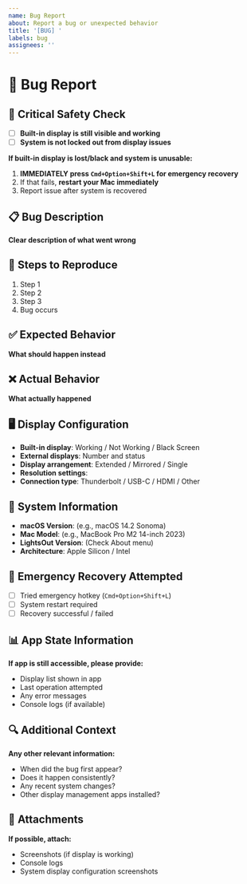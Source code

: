 ```yaml
---
name: Bug Report
about: Report a bug or unexpected behavior
title: '[BUG] '
labels: bug
assignees: ''
---
```


# 🐛 Bug Report

## 🚨 Critical Safety Check
- [ ] **Built-in display is still visible and working**
- [ ] **System is not locked out from display issues**

**If built-in display is lost/black and system is unusable:**
1. **IMMEDIATELY press `Cmd+Option+Shift+L` for emergency recovery**
2. If that fails, **restart your Mac immediately**  
3. Report issue after system is recovered

## 📋 Bug Description
**Clear description of what went wrong**

## 🔄 Steps to Reproduce
1. Step 1
2. Step 2  
3. Step 3
4. Bug occurs

## ✅ Expected Behavior
**What should happen instead**

## ❌ Actual Behavior  
**What actually happened**

## 🖥️ Display Configuration
- **Built-in display**: Working / Not Working / Black Screen
- **External displays**: Number and status
- **Display arrangement**: Extended / Mirrored / Single
- **Resolution settings**: 
- **Connection type**: Thunderbolt / USB-C / HDMI / Other

## 🔧 System Information
- **macOS Version**: (e.g., macOS 14.2 Sonoma)
- **Mac Model**: (e.g., MacBook Pro M2 14-inch 2023)
- **LightsOut Version**: (Check About menu)
- **Architecture**: Apple Silicon / Intel

## 🚨 Emergency Recovery Attempted
- [ ] Tried emergency hotkey (`Cmd+Option+Shift+L`)
- [ ] System restart required
- [ ] Recovery successful / failed

## 📊 App State Information
**If app is still accessible, please provide:**
- Display list shown in app
- Last operation attempted  
- Any error messages
- Console logs (if available)

## 🔍 Additional Context
**Any other relevant information:**
- When did the bug first appear?
- Does it happen consistently?
- Any recent system changes?
- Other display management apps installed?

## 📎 Attachments
**If possible, attach:**
- Screenshots (if display is working)
- Console logs 
- System display configuration screenshots